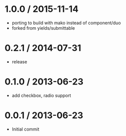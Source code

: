 
1.0.0 / 2015-11-14
==================

  * porting to build with mako instead of component/duo
  * forked from yields/submittable

0.2.1 / 2014-07-31
==================

  * release

0.1.0 / 2013-06-23
==================

 * add checkbox, radio support

0.0.1 / 2013-06-23
==================

 * Initial commit
